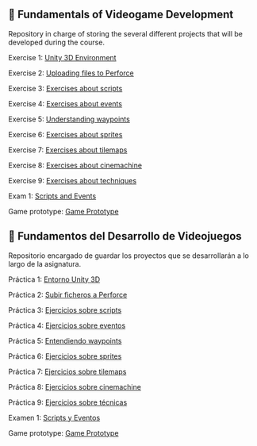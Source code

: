 ## 👾 Fundamentals of Videogame Development
Repository in charge of storing the several different projects that will be developed during the course.

Exercise 1: [Unity 3D Environment](https://github.com/Aitor-Ventura/FDV_P1)

Exercise 2: [Uploading files to Perforce](https://github.com/Aitor-Ventura/FDV_P2)

Exercise 3: [Exercises about scripts](https://github.com/Aitor-Ventura/FDV_EjerciciosScripts)

Exercise 4: [Exercises about events](https://github.com/Aitor-Ventura/FDV_Events)

Exercise 5: [Understanding waypoints](https://github.com/Aitor-Ventura/FDV_Waypoints)

Exercise 6: [Exercises about sprites](https://github.com/Aitor-Ventura/FDV_Sprites)

Exercise 7: [Exercises about tilemaps](https://github.com/Aitor-Ventura/FDV_Tilemaps)

Exercise 8: [Exercises about cinemachine](https://github.com/Aitor-Ventura/FDV_Cinemachine)

Exercise 9: [Exercises about techniques](https://github.com/Aitor-Ventura/FDV_Techniques)

Exam 1: [Scripts and Events](https://github.com/Aitor-Ventura/FDV_Examen1)

Game prototype: [Game Prototype](https://github.com/Aitor-Ventura/FDV_Prototype)

## 🤖 Fundamentos del Desarrollo de Videojuegos
Repositorio encargado de guardar los proyectos que se desarrollarán a lo largo de la asignatura.

Práctica 1: [Entorno Unity 3D](https://github.com/Aitor-Ventura/FDV_P1)

Práctica 2: [Subir ficheros a Perforce](https://github.com/Aitor-Ventura/FDV_P2)

Práctica 3: [Ejercicios sobre scripts](https://github.com/Aitor-Ventura/FDV_EjerciciosScripts)

Práctica 4: [Ejercicios sobre eventos](https://github.com/Aitor-Ventura/FDV_Events)

Práctica 5: [Entendiendo waypoints](https://github.com/Aitor-Ventura/FDV_Waypoints)

Práctica 6: [Ejercicios sobre sprites](https://github.com/Aitor-Ventura/FDV_Sprites)

Práctica 7: [Ejercicios sobre tilemaps](https://github.com/Aitor-Ventura/FDV_Tilemaps)

Práctica 8: [Ejercicios sobre cinemachine](https://github.com/Aitor-Ventura/FDV_Cinemachine)

Práctica 9: [Ejercicios sobre técnicas](https://github.com/Aitor-Ventura/FDV_Techniques)

Examen 1: [Scripts y Eventos](https://github.com/Aitor-Ventura/FDV_Examen1)

Game prototype: [Game Prototype](https://github.com/Aitor-Ventura/FDV_Prototype)
